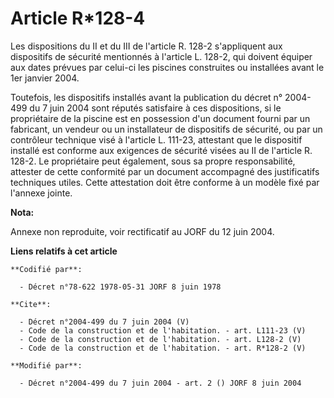 # Article R*128-4

Les dispositions du II et du III de l'article R. 128-2 s'appliquent aux dispositifs de sécurité mentionnés à l'article L.
128-2, qui doivent équiper aux dates prévues par celui-ci les piscines construites ou installées avant le 1er janvier 2004. 

Toutefois, les dispositifs installés avant la publication du décret n° 2004-499 du 7 juin 2004 sont réputés satisfaire à ces
dispositions, si le propriétaire de la piscine est en possession d'un document fourni par un fabricant, un vendeur ou un
installateur de dispositifs de sécurité, ou par un contrôleur technique visé à l'article L. 111-23, attestant que le
dispositif installé est conforme aux exigences de sécurité visées au II de l'article R. 128-2. Le propriétaire peut
également, sous sa propre responsabilité, attester de cette conformité par un document accompagné des justificatifs
techniques utiles. Cette attestation doit être conforme à un modèle fixé par l'annexe jointe.

**Nota:**

Annexe non reproduite, voir rectificatif au JORF du 12 juin 2004.

**Liens relatifs à cet article**

	**Codifié par**:

	  - Décret n°78-622 1978-05-31 JORF 8 juin 1978

	**Cite**:

	  - Décret n°2004-499 du 7 juin 2004 (V)
	  - Code de la construction et de l'habitation. - art. L111-23 (V)
	  - Code de la construction et de l'habitation. - art. L128-2 (V)
	  - Code de la construction et de l'habitation. - art. R*128-2 (V)

	**Modifié par**:

	  - Décret n°2004-499 du 7 juin 2004 - art. 2 () JORF 8 juin 2004
